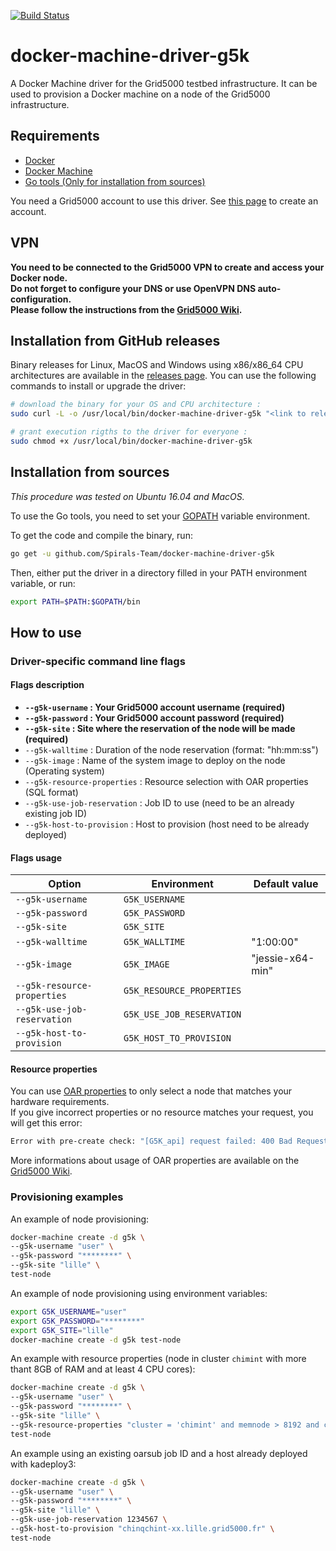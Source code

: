 [![Build Status](https://travis-ci.org/Spirals-Team/docker-machine-driver-g5k.svg)](https://travis-ci.org/Spirals-Team/docker-machine-driver-g5k)

# docker-machine-driver-g5k
A Docker Machine driver for the Grid5000 testbed infrastructure. It can be used to provision a Docker machine on a node of the Grid5000 infrastructure.

## Requirements
* [Docker](https://www.docker.com/products/overview#/install_the_platform)
* [Docker Machine](https://docs.docker.com/machine/install-machine)
* [Go tools (Only for installation from sources)](https://golang.org/doc/install)

You need a Grid5000 account to use this driver. See [this page](https://www.grid5000.fr/mediawiki/index.php/Grid5000:Get_an_account) to create an account.

## VPN
**You need to be connected to the Grid5000 VPN to create and access your Docker node.**  
**Do not forget to configure your DNS or use OpenVPN DNS auto-configuration.**  
**Please follow the instructions from the [Grid5000 Wiki](https://www.grid5000.fr/mediawiki/index.php/VPN).**

## Installation from GitHub releases
Binary releases for Linux, MacOS and Windows using x86/x86_64 CPU architectures are available in the [releases page](https://github.com/Spirals-Team/docker-machine-driver-g5k/releases).
You can use the following commands to install or upgrade the driver:
```bash
# download the binary for your OS and CPU architecture :
sudo curl -L -o /usr/local/bin/docker-machine-driver-g5k "<link to release>"

# grant execution rigths to the driver for everyone :
sudo chmod +x /usr/local/bin/docker-machine-driver-g5k
```

## Installation from sources
*This procedure was tested on Ubuntu 16.04 and MacOS.*

To use the Go tools, you need to set your [GOPATH](https://golang.org/doc/code.html#GOPATH) variable environment.

To get the code and compile the binary, run:
```bash
go get -u github.com/Spirals-Team/docker-machine-driver-g5k
```

Then, either put the driver in a directory filled in your PATH environment variable, or run:
```bash
export PATH=$PATH:$GOPATH/bin
```

## How to use

### Driver-specific command line flags

#### Flags description
* **`--g5k-username` : Your Grid5000 account username (required)**
* **`--g5k-password` : Your Grid5000 account password (required)**
* **`--g5k-site` : Site where the reservation of the node will be made (required)**
* `--g5k-walltime` : Duration of the node reservation (format: "hh:mm:ss")
* `--g5k-image` : Name of the system image to deploy on the node (Operating system)
* `--g5k-resource-properties` : Resource selection with OAR properties (SQL format)
* `--g5k-use-job-reservation` : Job ID to use (need to be an already existing job ID)
* `--g5k-host-to-provision` : Host to provision (host need to be already deployed)

#### Flags usage
|             Option             |          Environment         |     Default value     |
|--------------------------------|------------------------------|-----------------------|
| `--g5k-username`               | `G5K_USERNAME`               |                       |
| `--g5k-password`               | `G5K_PASSWORD`               |                       |
| `--g5k-site`                   | `G5K_SITE`                   |                       |
| `--g5k-walltime`               | `G5K_WALLTIME`               | "1:00:00"             |
| `--g5k-image`                  | `G5K_IMAGE`                  | "jessie-x64-min"      |
| `--g5k-resource-properties`    | `G5K_RESOURCE_PROPERTIES`    |                       |
| `--g5k-use-job-reservation`    | `G5K_USE_JOB_RESERVATION`    |                       |
| `--g5k-host-to-provision`      | `G5K_HOST_TO_PROVISION`      |                       |

#### Resource properties
You can use [OAR properties](http://oar.imag.fr/docs/2.5/user/usecases.html#using-properties) to only select a node that matches your hardware requirements.  
If you give incorrect properties or no resource matches your request, you will get this error:
```bash
Error with pre-create check: "[G5K_api] request failed: 400 Bad Request."
```

More informations about usage of OAR properties are available on the [Grid5000 Wiki](https://www.grid5000.fr/mediawiki/index.php/Advanced_OAR#Other_examples_using_properties).

### Provisioning examples
An example of node provisioning:
```bash
docker-machine create -d g5k \
--g5k-username "user" \
--g5k-password "********" \
--g5k-site "lille" \
test-node
```

An example of node provisioning using environment variables:
```bash
export G5K_USERNAME="user"
export G5K_PASSWORD="********"
export G5K_SITE="lille"
docker-machine create -d g5k test-node
```

An example with resource properties (node in cluster `chimint` with more thant 8GB of RAM and at least 4 CPU cores):
```bash
docker-machine create -d g5k \
--g5k-username "user" \
--g5k-password "********" \
--g5k-site "lille" \
--g5k-resource-properties "cluster = 'chimint' and memnode > 8192 and cpucore >= 4" \
test-node
```

An example using an existing oarsub job ID and a host already deployed with kadeploy3:
```bash
docker-machine create -d g5k \
--g5k-username "user" \
--g5k-password "********" \
--g5k-site "lille" \
--g5k-use-job-reservation 1234567 \
--g5k-host-to-provision "chinqchint-xx.lille.grid5000.fr" \
test-node
``` 
